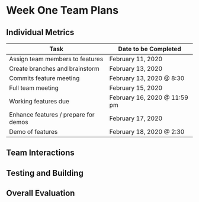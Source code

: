 # Week One Team Plans

## Individual Metrics

Task | Date to be Completed
-----| --------------------
Assign team members to features | February 11, 2020
Create branches and brainstorm | February 13, 2020
Commits feature meeting | February 13, 2020 @ 8:30
Full team meeting | February 15, 2020
Working features due | February 16, 2020 @ 11:59 pm
Enhance features / prepare for demos | February 17, 2020
Demo of features | February 18, 2020 @ 2:30

## Team Interactions

## Testing and Building

## Overall Evaluation
